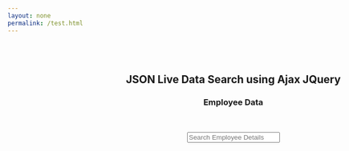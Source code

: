 ```yaml
---
layout: none
permalink: /test.html
---
```


<html>
 <head>
  <title>Webslesson Tutorial | Search HTML Table Data by using JQuery</title>
  <script src="https://ajax.googleapis.com/ajax/libs/jquery/3.1.0/jquery.min.js"></script>
  <link rel="stylesheet" href="https://maxcdn.bootstrapcdn.com/bootstrap/3.3.6/css/bootstrap.min.css" />
  <script src="https://maxcdn.bootstrapcdn.com/bootstrap/3.3.7/js/bootstrap.min.js"></script>
  <style>
  #result {
   position: absolute;
   width: 100%;
   max-width:870px; 
   cursor: pointer;
   overflow-y: auto;
   max-height: 400px;
   box-sizing: border-box;
   z-index: 1001;
  }
  .link-class:hover{
   background-color:#f1f1f1;
  }
  </style>
 </head>
 <body>
  <br /><br />
  <div class="container" style="width:900px;">
   <h2 align="center">JSON Live Data Search using Ajax JQuery</h2>
   <h3 align="center">Employee Data</h3>   
   <br /><br />
   <div align="center">
    <input type="text" name="search" id="search" placeholder="Search Employee Details" class="form-control" />
   </div>
   <ul class="list-group" id="result"></ul>
   <br />
  </div>
 </body>
 <script>
$(document).ready(function(){
 $.ajaxSetup({ cache: false });
 $('#search').keyup(function(){
  $('#result').html('');
  $('#state').val('');
  var searchField = $('#search').val();
  var expression = new RegExp(searchField, "i");
  $.getJSON('search.json', function(data) {
   $.each(data, function(key, value){
    if (value.title.search(expression) != -1 || value.content.search(expression) != -1)
    {
     $('#result').append('<li class="list-group-item link-class"><a href="'+value.url+'"><img src="'+value.image+'" height="40" width="40" class="img-thumbnail" /> '+value.title+' | <span class="text-muted">'+value.location+'</span></a></li>');
    }
   });   
  });
 });
 
 $('#result').on('click', 'li', function() {
  var click_text = $(this).text().split('|');
  $('#search').val($.trim(click_text[0]));
  $("#result").html('');
 });
});
</script>
</html>
